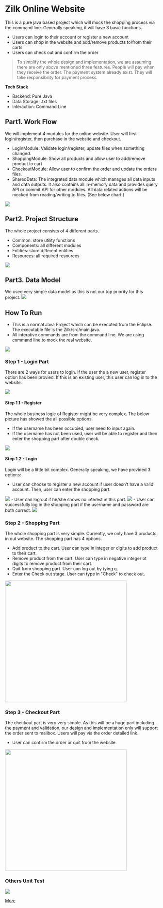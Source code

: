 ﻿# Zilk Online Website

This is a pure java based project which will mock the shopping process via the command line. Generally speaking, it will have 3 basic functions. 
- Users can login to their account or register a new account
- Users can shop in the website and add/remove products to/from their carts.
- Users can check out and confirm the order

> To simplify the whole design and implementation, we are assuming there are only above mentioned three features. People will pay when they receive the order. The payment system already exist. They will take responsibility for payment process.

**Tech Stack** 
- Backend: Pure Java
- Data Storage: .txt files
- Interaction: Command Line

## Part1. Work Flow

We will implement 4 modules for the online website. User will first login/register, then purchase in the website and checkout. 
- LoginModule: Validate login/register, update files when something changed.
- ShoppingModule: Show all products and allow user to add/remove product to cart
- CheckoutModule: Allow user to confirm the order and update the orders files.
- SharedData: The integrated data module which manages all data inputs and data outputs. It also contains all in-memory data and provides query API or commit API for other modules. All data related actions will be mocked from reading/writing to files.
(See below chart.)

<img src="./images/FlowChart.PNG"/>

## Part2. Project Structure

The whole project consists of 4 different parts.
- Common: store utility functions
- Components: all different modules
- Entities: store different entities
- Resources: all required resources

<img src="./images/ProjectStructure.PNG"/>

## Part3. Data Model

We used very simple data model as this is not our top priority for this project.
<img src="./images/DataModel.PNG"/>


## How To Run

- This is a normal Java Project which can be executed from the Eclipse. The executable file is the Zilk/src/main.java.
- All interative commands are from the command line. We are using command line to mock the real website.

<img src="./images/FileLocation.PNG" />


### Step 1 - Login Part
There are 2 ways for users to login. If the user the a new user, register option has been provied. If this is an existing user, this user can log in to the website.

<img src="./images/LoginPart_0.PNG"/>


#### Step 1.1 - Register
The whole business logic of Register might be very complex. The below picture has showed the all possible options.
- If the username has been occupied, user need to input again.
- If the username has not been used, user will be able to register and then enter the shopping part after double check.

<img src="./images/LoginPart_1.PNG"/>

#### Step 1.2 - Login
Login will be a little bit complex. Generally speaking, we have provided 3 options:
- User can choose to register a new account if user doesn't have a valid account. Then, user can enter the shopping part.
<img src="./images/LoginPart_2.PNG"/>
- User can log out if he/she shows no interest in this part. 
<img src="./images/LoginPart_3.PNG"/>
- User can successfully log in the shopping part if the username and password are both correct.
<img src="./images/LoginPart_4.PNG"/>

### Step 2 - Shopping Part
The whole shopping part is very simple. Currently, we only have 3 products in out website. The shopping part has 4 options.
- Add product to the cart. User can type in integer or digits to add product to their cart.
- Remove product from the cart. User can type in negative integer ot digits to remove product from their cart.
- Quit from shopping part. User can log out by tying q.
- Enter the Check out stage. User can type in "Check" to check out.
<img src="./images/ShoppingModule.PNG" height = 400px/>

### Step 3 - Checkout Part
The checkout part is very very simple. As this will be a huge part including the payment and validation, our design and implementation only will support the order sent to mailbox. Users will pay via the order detailed link.
- User can confirm the order or quit from the website.

<img src="./images/Checkout.PNG" height = 400px/>

### Others Unit Test
<img src="./images/unit_test.PNG"/>

[More](https://github.com/UPenn-CIT599/final-project-team-69-zilk/blob/master/design.md)